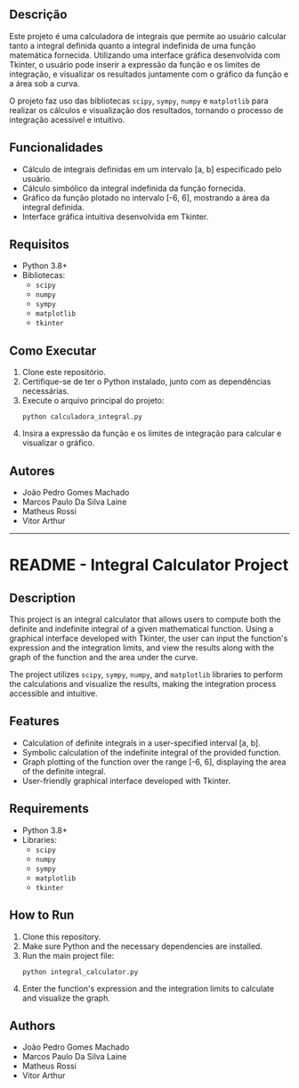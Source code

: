 
## Descrição
Este projeto é uma calculadora de integrais que permite ao usuário calcular tanto a integral definida quanto a integral indefinida de uma função matemática fornecida. Utilizando uma interface gráfica desenvolvida com Tkinter, o usuário pode inserir a expressão da função e os limites de integração, e visualizar os resultados juntamente com o gráfico da função e a área sob a curva.

O projeto faz uso das bibliotecas `scipy`, `sympy`, `numpy` e `matplotlib` para realizar os cálculos e visualização dos resultados, tornando o processo de integração acessível e intuitivo.

## Funcionalidades
- Cálculo de integrais definidas em um intervalo [a, b] especificado pelo usuário.
- Cálculo simbólico da integral indefinida da função fornecida.
- Gráfico da função plotado no intervalo [-6, 6], mostrando a área da integral definida.
- Interface gráfica intuitiva desenvolvida em Tkinter.

## Requisitos
- Python 3.8+
- Bibliotecas:
  - `scipy`
  - `numpy`
  - `sympy`
  - `matplotlib`
  - `tkinter`

## Como Executar
1. Clone este repositório.
2. Certifique-se de ter o Python instalado, junto com as dependências necessárias.
3. Execute o arquivo principal do projeto:
   ```
   python calculadora_integral.py
   ```
4. Insira a expressão da função e os limites de integração para calcular e visualizar o gráfico.

## Autores
- João Pedro Gomes Machado
- Marcos Paulo Da Silva Laine
- Matheus Rossi
- Vitor Arthur

---

# README - Integral Calculator Project

## Description
This project is an integral calculator that allows users to compute both the definite and indefinite integral of a given mathematical function. Using a graphical interface developed with Tkinter, the user can input the function's expression and the integration limits, and view the results along with the graph of the function and the area under the curve.

The project utilizes `scipy`, `sympy`, `numpy`, and `matplotlib` libraries to perform the calculations and visualize the results, making the integration process accessible and intuitive.

## Features
- Calculation of definite integrals in a user-specified interval [a, b].
- Symbolic calculation of the indefinite integral of the provided function.
- Graph plotting of the function over the range [-6, 6], displaying the area of the definite integral.
- User-friendly graphical interface developed with Tkinter.

## Requirements
- Python 3.8+
- Libraries:
  - `scipy`
  - `numpy`
  - `sympy`
  - `matplotlib`
  - `tkinter`

## How to Run
1. Clone this repository.
2. Make sure Python and the necessary dependencies are installed.
3. Run the main project file:
   ```
   python integral_calculator.py
   ```
4. Enter the function's expression and the integration limits to calculate and visualize the graph.

## Authors
- João Pedro Gomes Machado
- Marcos Paulo Da Silva Laine
- Matheus Rossi
- Vitor Arthur

